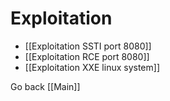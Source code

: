 # Exploitation

- [[Exploitation SSTI port 8080]]
- [[Exploitation RCE port 8080]]
- [[Exploitation XXE linux system]]

Go back [[Main]]